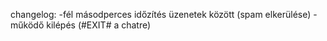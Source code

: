 changelog:
-fél másodperces időzítés üzenetek között (spam elkerülése)
-működő kilépés (#EXIT# a chatre)
